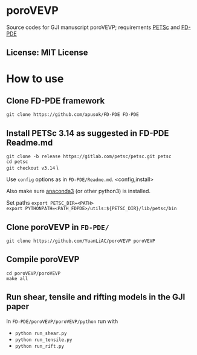 # poroVEVP
Source codes for GJI manuscript poroVEVP; requirements [PETSc](https://petsc.org/release/) and [FD-PDE](https://github.com/apusok/FD-PDE)

## License: MIT License

# How to use

## Clone FD-PDE framework
`git clone https://github.com/apusok/FD-PDE FD-PDE`

## Install PETSc 3.14 as suggested in FD-PDE Readme.md 
`git clone -b release https://gitlab.com/petsc/petsc.git petsc` \
`cd petsc` \
`git checkout v3.14` \

Use `config` options as in `FD-PDE/Readme.md`.
<config,install> 

Also make sure [anaconda3](https://www.anaconda.com/products/distribution) (or other python3) is installed.

Set paths
`export PETSC_DIR=<PATH>` \
`export PYTHONPATH=<PATH_FDPDE>/utils:${PETSC_DIR}/lib/petsc/bin`

## Clone poroVEVP in `FD-PDE/`
`git clone https://github.com/YuanLiAC/poroVEVP poroVEVP`

## Compile poroVEVP 
`cd poroVEVP/poroVEVP` \
`make all`

## Run shear, tensile and rifting models in the GJI paper
In `FD-PDE/poroVEVP/poroVEVP/python` run with
* `python run_shear.py`
* `python run_tensile.py`
* `python run_rift.py`

